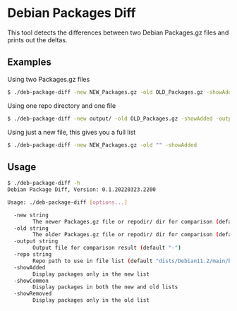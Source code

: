 # Debian Packages Diff

This tool detects the differences between two Debian Packages.gz files and prints out the deltas.

## Examples

Using two Packages.gz files
```bash
$ ./deb-package-diff -new NEW_Packages.gz -old OLD_Packages.gz -showAdded
```

Using one repo directory and one file
```bash
$ ./deb-package-diff -new output/ -old OLD_Packages.gz -showAdded -output filelist.txt
```

Using just a new file, this gives you a full list
```bash
$ ./deb-package-diff -new NEW_Packages.gz -old "" -showAdded
```

## Usage
```bash
$ ./deb-package-diff -h
Debian Package Diff, Version: 0.1.20220323.2200

Usage: ./deb-package-diff [options...]

  -new string
        The newer Packages.gz file or repodir/ dir for comparison (default "NEW_Packages.gz")
  -old string
        The older Packages.gz file or repodir/ dir for comparison (default "OLD_Packages.gz")
  -output string
        Output file for comparison result (default "-")
  -repo string
        Repo path to use in file list (default "dists/Debian11.2/main/binary-amd64")
  -showAdded
        Display packages only in the new list
  -showCommon
        Display packages in both the new and old lists
  -showRemoved
        Display packages only in the old list
```
